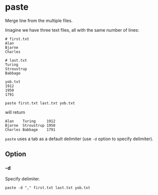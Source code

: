 # paste

Merge line from the multiple files.

Imagine we have three text files, all with the same number of lines:

```
# first.txt
Alan
Bjarne
Charles
```

```
# last.txt
Turing
Stroustrup
Babbage
```

```
yob.txt
1912
1950
1791
```

```shell
paste first.txt last.txt yob.txt
```

will return

```
Alan    Turing     1912
Bjarne  Stroustrup 1950
Charles Babbage    1791
```

`paste` uses a tab as a default delimiter (use `-d` option to specify delimiter).

## Option

### -d

Specify delimiter.

```shell
paste -d "," first.txt last.txt yob.txt
```
